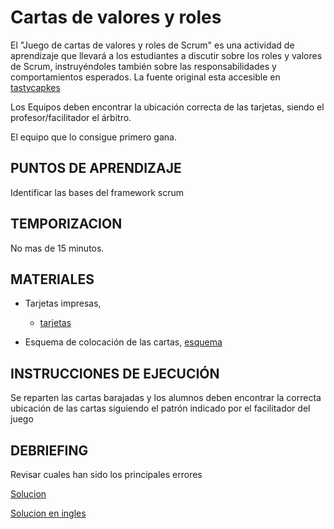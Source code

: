 # Cartas de valores y roles

El "Juego de cartas de valores y roles de Scrum" es una actividad de aprendizaje que llevará a los estudiantes a discutir sobre los roles y valores de Scrum, instruyéndoles también sobre las responsabilidades y comportamientos esperados. La fuente original esta accesible en [tastycapkes](https://www.tastycupcakes.org/2016/06/scrum-values-roles-card-game/)


 Los Equipos deben encontrar la ubicación correcta de las tarjetas, siendo el profesor/facilitador el árbitro.

El equipo que lo consigue primero gana.


## PUNTOS DE APRENDIZAJE

Identificar las bases del framework scrum

## TEMPORIZACION

No mas de 15 minutos.

## MATERIALES

- Tarjetas impresas,
  - [tarjetas](https://github.com/imaguila/ScrumValuesAndRolesCardGame.git)

- Esquema de colocación de las cartas, [esquema](estruc.jpg)

## INSTRUCCIONES DE EJECUCIÓN

Se reparten las cartas barajadas y los alumnos deben encontrar la correcta ubicación de las cartas siguiendo el patrón indicado por el facilitador del juego


## DEBRIEFING

Revisar cuales han sido los principales errores

[Solucion](sol.jpg)

[Solucion en ingles](soleng.jpg)
